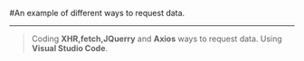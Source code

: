 #An example of different ways to request data.

---
>Coding **XHR,fetch,JQuerry** and **Axios** ways to request data.
>Using **Visual Studio Code**. 
